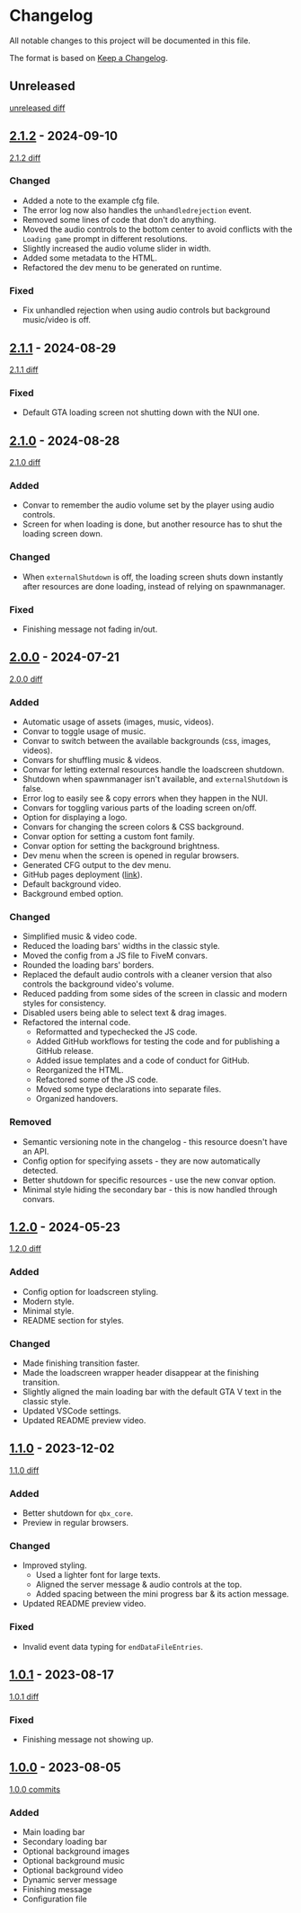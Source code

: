# Changelog

All notable changes to this project will be documented in this file.

The format is based on [Keep a Changelog](https://keepachangelog.com/en/1.1.0/).

## Unreleased

[unreleased diff]

## [2.1.2] - 2024-09-10

[2.1.2 diff]

### Changed

- Added a note to the example cfg file.
- The error log now also handles the `unhandledrejection` event.
- Removed some lines of code that don't do anything.
- Moved the audio controls to the bottom center to avoid conflicts with the `Loading game` prompt in different resolutions.
- Slightly increased the audio volume slider in width.
- Added some metadata to the HTML.
- Refactored the dev menu to be generated on runtime.

### Fixed

- Fix unhandled rejection when using audio controls but background music/video is off.

## [2.1.1] - 2024-08-29

[2.1.1 diff]

### Fixed

- Default GTA loading screen not shutting down with the NUI one.

## [2.1.0] - 2024-08-28

[2.1.0 diff]

### Added

- Convar to remember the audio volume set by the player using audio controls.
- Screen for when loading is done, but another resource has to shut the loading screen down.

### Changed

- When `externalShutdown` is off, the loading screen shuts down instantly after resources are done loading, instead of relying on spawnmanager.

### Fixed

- Finishing message not fading in/out.

## [2.0.0] - 2024-07-21

[2.0.0 diff]

### Added

- Automatic usage of assets (images, music, videos).
- Convar to toggle usage of music.
- Convar to switch between the available backgrounds (css, images, videos).
- Convars for shuffling music & videos.
- Convar for letting external resources handle the loadscreen shutdown.
- Shutdown when spawnmanager isn't available, and `externalShutdown` is false.
- Error log to easily see & copy errors when they happen in the NUI.
- Convars for toggling various parts of the loading screen on/off.
- Option for displaying a logo.
- Convars for changing the screen colors & CSS background.
- Convar option for setting a custom font family.
- Convar option for setting the background brightness.
- Dev menu when the screen is opened in regular browsers.
- Generated CFG output to the dev menu.
- GitHub pages deployment ([link](https://d4isdavid.github.io/loadscreen/)).
- Default background video.
- Background embed option.

### Changed

- Simplified music & video code.
- Reduced the loading bars' widths in the classic style.
- Moved the config from a JS file to FiveM convars.
- Rounded the loading bars' borders.
- Replaced the default audio controls with a cleaner version that also controls the background video's volume.
- Reduced padding from some sides of the screen in classic and modern styles for consistency.
- Disabled users being able to select text & drag images.
- Refactored the internal code.
  - Reformatted and typechecked the JS code.
  - Added GitHub workflows for testing the code and for publishing a GitHub release.
  - Added issue templates and a code of conduct for GitHub.
  - Reorganized the HTML.
  - Refactored some of the JS code.
  - Moved some type declarations into separate files.
  - Organized handovers.

### Removed

- Semantic versioning note in the changelog - this resource doesn't have an API.
- Config option for specifying assets - they are now automatically detected.
- Better shutdown for specific resources - use the new convar option.
- Minimal style hiding the secondary bar - this is now handled through convars.

## [1.2.0] - 2024-05-23

[1.2.0 diff]

### Added

- Config option for loadscreen styling.
- Modern style.
- Minimal style.
- README section for styles.

### Changed

- Made finishing transition faster.
- Made the loadscreen wrapper header disappear at the finishing transition.
- Slightly aligned the main loading bar with the default GTA V text in the classic style.
- Updated VSCode settings.
- Updated README preview video.

## [1.1.0] - 2023-12-02

[1.1.0 diff]

### Added

- Better shutdown for `qbx_core`.
- Preview in regular browsers.

### Changed

- Improved styling.
  - Used a lighter font for large texts.
  - Aligned the server message & audio controls at the top.
  - Added spacing between the mini progress bar & its action message.
- Updated README preview video.

### Fixed

- Invalid event data typing for `endDataFileEntries`.

## [1.0.1] - 2023-08-17

[1.0.1 diff]

### Fixed

- Finishing message not showing up.

## [1.0.0] - 2023-08-05

[1.0.0 commits]

### Added

- Main loading bar
- Secondary loading bar
- Optional background images
- Optional background music
- Optional background video
- Dynamic server message
- Finishing message
- Configuration file

[unreleased diff]: https://github.com/D4isDAVID/loadscreen/compare/v2.1.2...main
[2.1.2]: https://github.com/D4isDAVID/loadscreen/releases/tag/v2.1.2
[2.1.2 diff]: https://github.com/D4isDAVID/loadscreen/compare/v2.1.1...v2.1.2
[2.1.1]: https://github.com/D4isDAVID/loadscreen/releases/tag/v2.1.1
[2.1.1 diff]: https://github.com/D4isDAVID/loadscreen/compare/v2.1.0...v2.1.1
[2.1.0]: https://github.com/D4isDAVID/loadscreen/releases/tag/v2.1.0
[2.1.0 diff]: https://github.com/D4isDAVID/loadscreen/compare/v2.0.0...v2.1.0
[2.0.0]: https://github.com/D4isDAVID/loadscreen/releases/tag/v2.0.0
[2.0.0 diff]: https://github.com/D4isDAVID/loadscreen/compare/v1.2.0...v2.0.0
[1.2.0]: https://github.com/D4isDAVID/loadscreen/releases/tag/v1.2.0
[1.2.0 diff]: https://github.com/D4isDAVID/loadscreen/compare/v1.1.0...v1.2.0
[1.1.0]: https://github.com/D4isDAVID/loadscreen/releases/tag/v1.1.0
[1.1.0 diff]: https://github.com/D4isDAVID/loadscreen/compare/v1.0.1...v1.1.0
[1.0.1]: https://github.com/D4isDAVID/loadscreen/releases/tag/v1.0.1
[1.0.1 diff]: https://github.com/D4isDAVID/loadscreen/compare/v1.0.0...v1.0.1
[1.0.0]: https://github.com/D4isDAVID/loadscreen/releases/tag/v1.0.0
[1.0.0 commits]: https://github.com/D4isDAVID/loadscreen/commits/v1.0.0
